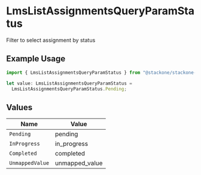 # LmsListAssignmentsQueryParamStatus

Filter to select assignment by status

## Example Usage

```typescript
import { LmsListAssignmentsQueryParamStatus } from "@stackone/stackone-client-ts/sdk/models/operations";

let value: LmsListAssignmentsQueryParamStatus =
  LmsListAssignmentsQueryParamStatus.Pending;
```

## Values

| Name            | Value           |
| --------------- | --------------- |
| `Pending`       | pending         |
| `InProgress`    | in_progress     |
| `Completed`     | completed       |
| `UnmappedValue` | unmapped_value  |